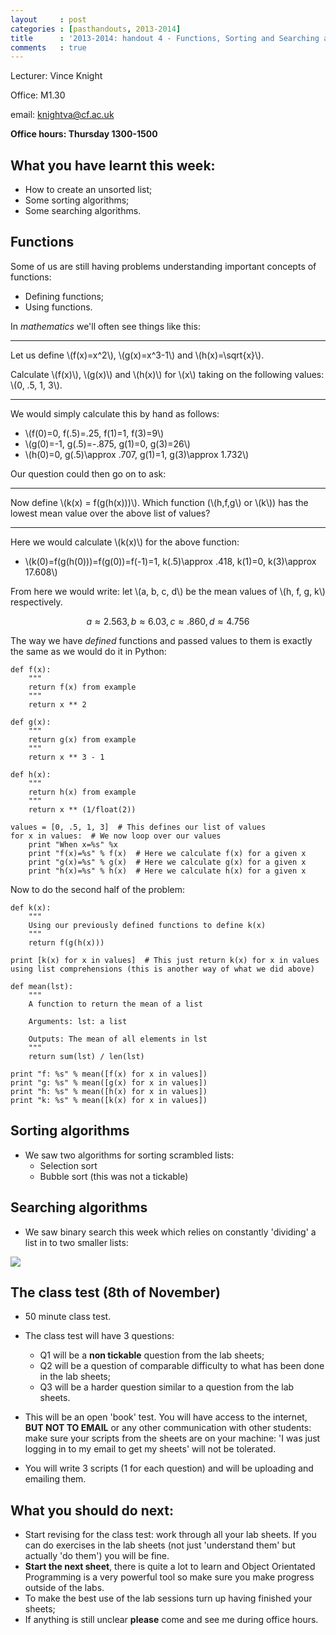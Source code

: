 ```yaml
---
layout     : post
categories : [pasthandouts, 2013-2014]
title      : '2013-2014: handout 4 - Functions, Sorting and Searching algorithms and what to expect on the class test.'
comments   : true
---
```

Lecturer: Vince Knight

Office: M1.30

email: knightva@cf.ac.uk

**Office hours: Thursday 1300-1500**

## What you have learnt this week:

- How to create an unsorted list;
- Some sorting algorithms;
- Some searching algorithms.

## Functions

Some of us are still having problems understanding important concepts of functions:

- Defining functions;
- Using functions.

In *mathematics* we'll often see things like this:

---

Let us define \\(f(x)=x^2\\), \\(g(x)=x^3-1\\) and \\(h(x)=\sqrt{x}\\).

Calculate \\(f(x)\\), \\(g(x)\\) and \\(h(x)\\) for \\(x\\) taking on the following values: \\(0, .5, 1, 3\\).

---

We would simply calculate this by hand as follows:

- \\(f(0)=0, f(.5)=.25, f(1)=1, f(3)=9\\)
- \\(g(0)=-1, g(.5)=-.875, g(1)=0, g(3)=26\\)
- \\(h(0)=0, g(.5)\approx .707, g(1)=1, g(3)\approx 1.732\\)

Our question could then go on to ask:

---

Now define \\(k(x) = f(g(h(x)))\\). Which function (\\(h,f,g\\) or \\(k\\)) has the lowest mean value over the above list of values?

---

Here we would calculate \\(k(x)\\) for the above function:

- \\(k(0)=f(g(h(0)))=f(g(0))=f(-1)=1, k(.5)\approx .418, k(1)=0, k(3)\approx 17.608\\)

From here we would write: let \\(a, b, c, d\\) be the mean values of \\(h, f, g, k\\) respectively.

$$a\approx 2.563, b\approx 6.03, c\approx.860,d\approx4.756$$

The way we have *defined* functions and passed values to them is exactly the same as we would do it in Python:

    def f(x):
        """
        return f(x) from example
        """
        return x ** 2

    def g(x):
        """
        return g(x) from example
        """
        return x ** 3 - 1

    def h(x):
        """
        return h(x) from example
        """
        return x ** (1/float(2))

    values = [0, .5, 1, 3]  # This defines our list of values
    for x in values:  # We now loop over our values
        print "When x=%s" %x
        print "f(x)=%s" % f(x)  # Here we calculate f(x) for a given x
        print "g(x)=%s" % g(x)  # Here we calculate g(x) for a given x
        print "h(x)=%s" % h(x)  # Here we calculate h(x) for a given x

Now to do the second half of the problem:

    def k(x):
        """
        Using our previously defined functions to define k(x)
        """
        return f(g(h(x)))

    print [k(x) for x in values]  # This just return k(x) for x in values using list comprehensions (this is another way of what we did above)

    def mean(lst):
        """
        A function to return the mean of a list

        Arguments: lst: a list

        Outputs: The mean of all elements in lst
        """
        return sum(lst) / len(lst)

    print "f: %s" % mean([f(x) for x in values])
    print "g: %s" % mean([g(x) for x in values])
    print "h: %s" % mean([h(x) for x in values])
    print "k: %s" % mean([k(x) for x in values])

## Sorting algorithms

- We saw two algorithms for sorting scrambled lists:
    - Selection sort
    - Bubble sort (this was not a tickable)

## Searching algorithms

- We saw binary search this week which relies on constantly 'dividing' a list in to two smaller lists:

![]({{site.baseurl}}/Handouts/2013-2014/Images/binary.svg)

## The class test (8th of November)

- 50 minute class test.
- The class test will have 3 questions:

    - Q1 will be a **non tickable** question from the lab sheets;
    - Q2 will be a question of comparable difficulty to what has been done in the lab sheets;
    - Q3 will be a harder question similar to a question from the lab sheets.
- This will be an open 'book' test. You will have access to the internet, **BUT NOT TO EMAIL** or any other communication with other students: make sure your scripts from the sheets are on your machine: 'I was just logging in to my email to get my sheets' will not be tolerated.
- You will write 3 scripts (1 for each question) and will be uploading and emailing them.

## What you should do next:

- Start revising for the class test: work through all your lab sheets. If you can do exercises in the lab sheets (not just 'understand them' but actually 'do them') you will be fine.
- **Start the next sheet**, there is quite a lot to learn and Object Orientated Programming is a very powerful tool so make sure you make progress outside of the labs.
- To make the best use of the lab sessions turn up having finished your sheets;
- If anything is still unclear **please** come and see me during office hours.
